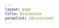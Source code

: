```yaml
---
layout: page
title: Discussion
permalink: /discussion/
---
```


<!-- Bravenet Embedded Service Code -->
<script src="http://pub35.bravenet.com/forum/3005346827/" type="text/javascript" charset="utf-8"></script>
